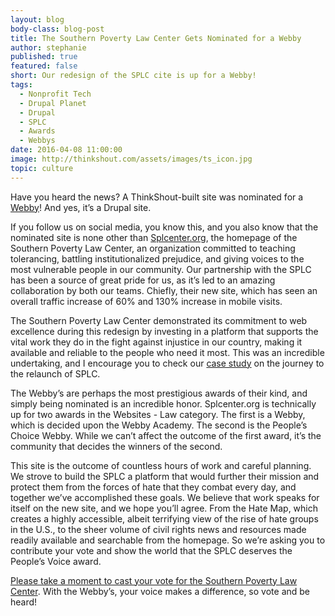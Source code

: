 ```yaml
---
layout: blog
body-class: blog-post
title: The Southern Poverty Law Center Gets Nominated for a Webby
author: stephanie
published: true
featured: false
short: Our redesign of the SPLC cite is up for a Webby!
tags:
  - Nonprofit Tech
  - Drupal Planet
  - Drupal
  - SPLC
  - Awards
  - Webbys
date: 2016-04-08 11:00:00
image: http://thinkshout.com/assets/images/ts_icon.jpg
topic: culture
---
```


Have you heard the news? A ThinkShout-built site was nominated for a [Webby](http://webbyawards.com/)! And yes, it’s a Drupal site.

If you follow us on social media, you know this, and you also know that the nominated site is none other than [Splcenter.org](https://www.splcenter.org/), the homepage of the Southern Poverty Law Center, an organization committed to teaching tolerancing, battling institutionalized prejudice, and giving voices to the most vulnerable people in our community. Our partnership with the SPLC has been a source of great pride for us, as it’s led to an amazing collaboration by both our teams. Chiefly, their new site, which has seen an overall traffic increase of 60% and 130% increase in mobile visits. 

The Southern Poverty Law Center demonstrated its commitment to web excellence during this redesign by investing in a platform that supports the vital work they do in the fight against injustice in our country, making it available and reliable to the people who need it most. This was an incredible undertaking, and I encourage you to check our [case study](https://thinkshout.com/work/splc/) on the journey to the relaunch of SPLC.

The Webby’s are perhaps the most prestigious awards of their kind, and simply being nominated is an incredible honor. Splcenter.org is technically up for two awards in the Websites - Law category. The first is a Webby, which is decided upon the Webby Academy. The second is the People’s Choice Webby. While we can’t affect the outcome of the first award, it’s the community that decides the winners of the second. 

This site is the outcome of countless hours of work and careful planning. We strove to build the SPLC a platform that would further their mission and protect them from the forces of hate that they combat every day, and together we’ve accomplished these goals. We believe that work speaks for itself on the new site, and we hope you’ll agree. From the Hate Map, which creates a highly accessible, albeit terrifying view of the rise of hate groups in the U.S., to the sheer volume of civil rights news and resources made readily available and searchable from the homepage. So we’re asking you to contribute your vote and show the world that the SPLC deserves the People’s Voice award.

[Please take a moment to cast your vote for the Southern Poverty Law Center](https://pv.webbyawards.com/2016/websites/general-website/law). With the Webby’s, your voice makes a difference, so vote and be heard!


